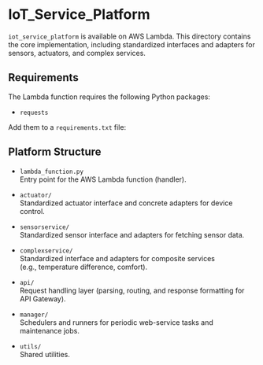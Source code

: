 # IoT_Service_Platform

`iot_service_platform` is available on AWS Lambda.
This directory contains the core implementation, including standardized interfaces and adapters for sensors, actuators, and complex services.

## Requirements

The Lambda function requires the following Python packages:

- `requests`

Add them to a `requirements.txt` file:


## Platform Structure

- `lambda_function.py`  
  Entry point for the AWS Lambda function (handler).

- `actuator/`  
  Standardized actuator interface and concrete adapters for device control.

- `sensorservice/`  
  Standardized sensor interface and adapters for fetching sensor data.

- `complexservice/`  
  Standardized interface and adapters for composite services  
  (e.g., temperature difference, comfort).

- `api/`  
  Request handling layer (parsing, routing, and response formatting for API Gateway).

- `manager/`  
  Schedulers and runners for periodic web-service tasks and maintenance jobs.

- `utils/`  
  Shared utilities.
